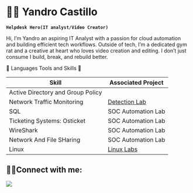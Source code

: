 # 🏄‍♂️ Yandro Castillo

**`Helpdesk Hero(IT analyst/Video Creator)`**

Hi, I’m Yandro an aspiring IT Analyst with a passion for cloud automation and building efficient tech workflows. Outside of tech, I’m a dedicated gym rat and a creative at heart who loves video creation and editing. I don’t just consume I build, break, and rebuild better.

 
 
💼 Languages Tools and Skills 🧰

| Skill                                         | Associated Project         |
|-----------------------------------------------|----------------------------|
| Active Directory and Group Policy             |                            |
| Network Traffic Monitoring                    | <a href="https://google.com">Detection Lab</a>|
| SQL                                           | SOC Automation Lab|
| Ticketing Systems: Osticket                   | SOC Automation Lab|
| WireShark                                     | SOC Automation Lab|
| Network And File SHaring                      | SOC Automation Lab|
| Linux                                         |   <a href="https://github.com/Ycastillo2003/Linux-Labs/blob/main/README.md">Linux Labs</a>|












<h2>🤳🏾Connect with me:</h2>
<a href="https://www.linkedin.com/in/yandro-castillo-4a8908239/"><img src="https://img.shields.io/badge/-LinkedIn-0072b1?&style=for-the-badge&logo=linkedin&logoColor=white" /></a>
